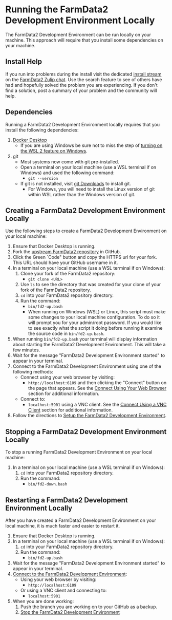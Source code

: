 # Running the FarmData2 Development Environment Locally

The FarmData2 Development Environment can be run locally on your machine. This approach will require that you install some dependencies on your machine.

## Install Help

If you run into problems during the install visit the dedicated [install stream](https://farmdata2.zulipchat.com/#narrow/stream/270906-install) on the [FarmData2 Zulip chat](https://farmdata2.zulipchat.com). Use the search feature to see of others have had and hopefully solved the problem you are experiencing. If you don't find a solution, post a summary of your problem and the community will help.

## Dependencies

Running a FarmData2 Development Environment locally requires that you install the following dependencies:

1. [Docker Desktop](https://docs.docker.com/desktop/)
   - If you are using Windows be sure not to miss the step of [turning on the WSL 2 feature on Windows](https://learn.microsoft.com/en-us/windows/wsl/install).
1. git
   - Most systems now come with git pre-installed.
   - Open a terminal on your local machine (use a WSL terminal if on Windows) and used the following command:
     - `git --version`
   - If git is not installed, visit [git Downloads](https://git-scm.com/downloads) to install git.
     - For Windows, you will need to install the Linux version of git within WSL rather than the Windows version of git.

## Creating a FarmData2 Development Environment Locally

Use the following steps to create a FarmData2 Development Environment on your local machine:

1. Ensure that Docker Desktop is running.
1. Fork the [upstream FarmData2 repository](https://github.com/FarmData2/FarmData2) in GitHub.
1. Click the Green `Code" button and copy the HTTPS url for your fork. This URL should have your GitHub username in it.
1. In a terminal on your local machine (use a WSL terminal if on Windows):
   1. Clone your fork of the FarmData2 repository:
      - `git clone <URL>`
   1. Use `ls` to see the directory that was created for your clone of your fork of the FarmData2 repository.
   1. `cd` into your FarmData2 repository directory.
   1. Run the command:
      - `bin/fd2-up.bash`
      - When running on Windows (WSL) or Linux, this script must make some changes to your local machine configuration. To do so it will prompt you for your admin/root password. If you would like to see exactly what the script it doing before running it examine the source code in `bin/fd2-up.bash`.
1. When running `bin/fd2-up.bash` your terminal will display information about starting the FarmData2 Development Environment. This will take a few minutes.
1. Wait for the message "FarmData2 Development Environment started" to appear in your terminal.
1. Connect to the FarmData2 Development Environment using one of the following methods:
   - Connect using your web browser by visiting:
     - `http://localhost:6109`
       and then clicking the "Connect" button on the page that appears. See the [Connect Using Your Web Browser](connecting.md#connect-using-your-web-browser) section for additional information.
   - Connect to:
     - `localhost:5901`
       using a VNC client. See the [Connect Using a VNC Client](connecting.md#connect-using-a-vnc-client) section for additional information.
1. Follow the directions to [Setup the FarmData2 Development Environment](setup.md).

## Stopping a FarmData2 Development Environment Locally

To stop a running FarmData2 Development Environment on your local machine:

1. In a terminal on your local machine (use a WSL terminal if on Windows):
   1. `cd` into your FarmData2 repository directory.
   1. Run the command:
      - `bin/fd2-down.bash`

## Restarting a FarmData2 Development Environment Locally

After you have created a FarmData2 Development Environment on your local machine, it is much faster and easier to restart it.

1. Ensure that Docker Desktop is running.
1. In a terminal on your local machine (use a WSL terminal if on Windows):
   1. `cd` into your FarmData2 repository directory.
   1. Run the command:
      - `bin/fd2-up.bash`
1. Wait for the message "FarmData2 Development Environment started" to appear in your terminal.
1. [Connect to the FarmData2 Development Environment](connecting.md):
   - Using your web browser by visiting:
     - `http://localhost:6109`
   - Or using a VNC client and connecting to:
     - `localhost:5901`
1. When you are done working:
   1. Push the branch you are working on to your GitHub as a backup.
   1. [Stop the FarmData2 Development Environment](#stopping-a-farmdata2-development-environment-locally)
